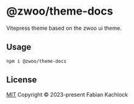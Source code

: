 # @zwoo/theme-docs

Vitepress theme based on the zwoo ui theme.

## Usage

```
npm i @zwoo/theme-docs
```

## License

[MIT](./LICENSE) Copyright © 2023-present Fabian Kachlock